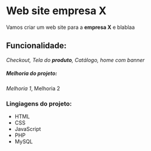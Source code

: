 # Web site empresa X

Vamos criar um web site para a **empresa X** e blablaa


## Funcionalidade: 

_Checkout, Tela do **produto**, *Catálogo*, home com banner_


##### Melhoria do projeto:

_Melhoria 1_, Melhoria 2

### Lingiagens do projeto:

* HTML
* CSS
* JavaScript
* PHP
* MySQL